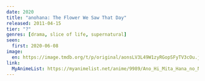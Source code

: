 ```yaml
---
date: 2020
title: "anohana: The Flower We Saw That Day"
released: 2011-04-15
tier: "?"
genres: [drama, slice of life, supernatural]
seen:
  first: 2020-06-08
image:
  en: https://image.tmdb.org/t/p/original/aonsLV3L49W1zyRGopSFyTV3cOu.jpg
link:
  MyAnimeList: https://myanimelist.net/anime/9989/Ano_Hi_Mita_Hana_no_Namae_wo_Bokutachi_wa_Mada_Shiranai
---
```

